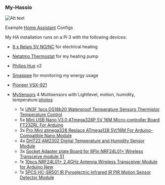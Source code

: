 ### My-Hassio

![Alt text](https://github.com/gieljnssns/My-Hassio-config/blob/master/screenshots/26-07-2019/animated.gif?raw=true "Optional Title")

Example [Home Assistant](https://home-assistant.io) Configs

My HA installation runs on a Pi 3 with the following devices:

* [8 x Relais 5V NO/NC](https://www.sossolutions.nl/8-x-relais-5volt-no-nc) for electrical heating
* [Netatmo Thermostat](https://www.netatmo.com/en-GB/product/thermostat) for my heating pump
* [Philips Hue](http://www2.meethue.com/nl-be/productdetail/philips-hue-white-and-color-ambiance-starter-kit-gu10) x2
* [Smappee](http://www.smappee.com/be_nl/energiemonitor) for monitoring my energy usage
* [Pioneer VSX-921](http://www.pioneerelectronics.com/PUSA/Home/AV-Receivers/Pioneer+Receivers/VSX-921-K)
* [MySensors](https://www.mysensors.org)
  4 Multisensors with Lightlevel, motion, humidity, temperature [photos](https://github.com/gieljnssns/My-Hassio-config/tree/master/Foto's%20Multisensor)

  * 1x [UN3F 1pcs DS18b20 Waterproof Temperature Sensors Thermistor Temperature Control](http://www.ebay.com/itm/350930753839)
  * 5x [Mini USB Nano V3.0 ATmega328P 5V 16M Micro-controller Board FT232RL For Arduino](http://www.ebay.com/itm/130977189883)
  * 3x [Pro Mini atmega328 Replace ATmega128 5V/16M For Arduino-Compatible Nano Module](http://www.ebay.com/itm/131000843270)
  * 4x [DHT22 AM2302 Digital Temperature and Humidity Sensor Module](http://www.ebay.com/itm/370853072056)
  * 3x [Socket Adapter plate Board for 8Pin NRF24L01+ Wireless Transceive​ module 51](http://www.ebay.com/itm/200960749614)
  * 1x [10pcs NRF24L01+ 2.4GHz Antenna Wireless Transceiver Module for Arduino New](http://www.ebay.com/itm/400594940658)
  * 1x [5PCS HC-SR501 IR Pyroelectric Infrared IR PIR Motion Sensor Detector Module](http://www.ebay.com/itm/201414880948)


